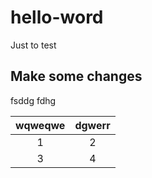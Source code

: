 # hello-word
Just to test

## Make some changes
fsddg
fdhg

| wqweqwe | dgwerr |
|:-------:|:------:|
| 1 | 2 |
| 3 | 4 |
